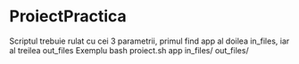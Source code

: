 # ProiectPractica
Scriptul trebuie rulat cu cei 3 parametrii, primul find app al doilea in_files, iar al treilea out_files
Exemplu
bash proiect.sh app in_files/ out_files/
